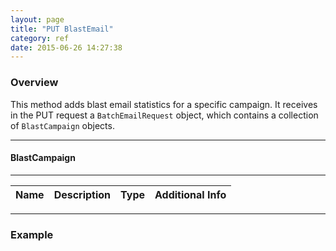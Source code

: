```yaml
---
layout: page
title: "PUT BlastEmail"
category: ref
date: 2015-06-26 14:27:38
---
```


### Overview

This method adds blast email statistics for a specific campaign. It receives in the PUT request a `BatchEmailRequest` object, which contains a collection of `BlastCampaign` objects.

---
#### BlastCampaign
---

| Name  	| Description  	| Type  	| Additional Info  	|
|---	|---	|---	|---	|

---

### Example

